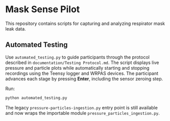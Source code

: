 # Mask Sense Pilot

This repository contains scripts for capturing and analyzing respirator mask leak data.

## Automated Testing

Use `automated_testing.py` to guide participants through the protocol described in `documentation/Testing Protocol.md`. The script displays live pressure and particle plots while automatically starting and stopping recordings using the Teensy logger and WRPAS devices. The participant advances each stage by pressing **Enter**, including the sensor zeroing step.

Run:

```bash
python automated_testing.py
```

The legacy `pressure-particles-ingestion.py` entry point is still available and now wraps the importable module `pressure_particles_ingestion.py`.
